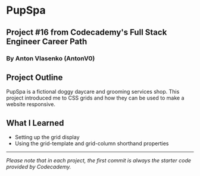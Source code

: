 # PupSpa
## Project #16 from Codecademy's Full Stack Engineer Career Path
### By Anton Vlasenko (AntonV0)  
## Project Outline
PupSpa is a fictional doggy daycare and grooming services shop. This project introduced me to CSS grids and how they can be used to make a website responsive.

## What I Learned
  - Setting up the grid display
  - Using the grid-template and grid-column shorthand properties
***
*Please note that in each project, the first commit is always the starter code provided by Codecademy.*
